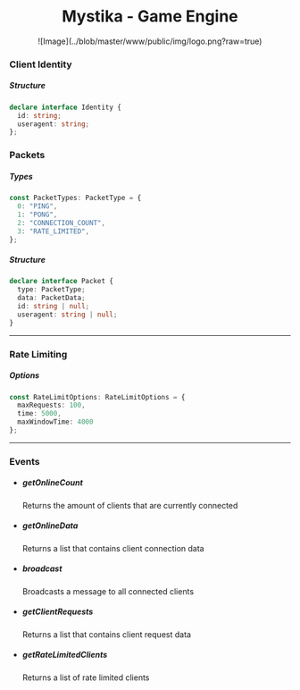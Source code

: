 <h1 align="center">Mystika - Game Engine</h1>

<p align="center">
  ![Image](../blob/master/www/public/img/logo.png?raw=true)
</p>

<h3>Client Identity</h3>

<h5>Structure</h5>

```ts
declare interface Identity {
  id: string;
  useragent: string;
};
```

<h3>Packets</h3>

<h5>Types</h5>

```ts
const PacketTypes: PacketType = {
  0: "PING",
  1: "PONG",
  2: "CONNECTION_COUNT",
  3: "RATE_LIMITED",
};
```

<h5>Structure</h5>

```ts
declare interface Packet {
  type: PacketType;
  data: PacketData;
  id: string | null;
  useragent: string | null;
}
```

<hr>
<h3>Rate Limiting</h3>
<h5>Options</h5>

```ts
const RateLimitOptions: RateLimitOptions = {
  maxRequests: 100,
  time: 5000,
  maxWindowTime: 4000
};
```

<hr>
<h3>Events</h3>

- <h5>getOnlineCount</h5>

    <p>Returns the amount of clients that are currently connected</p>

-   <h5>getOnlineData</h5>

    <p>Returns a list that contains client connection data</p>

-   <h5>broadcast</h5>

    <p>Broadcasts a message to all connected clients</p>

-   <h5>getClientRequests</h5>

    <p>Returns a list that contains client request data

-   <h5>getRateLimitedClients</h5>

    <p>Returns a list of rate limited clients</p>